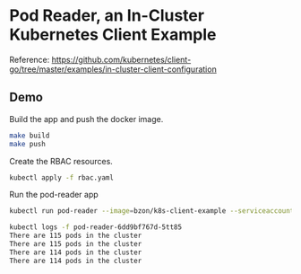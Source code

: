 # Pod Reader, an In-Cluster Kubernetes Client Example

Reference: https://github.com/kubernetes/client-go/tree/master/examples/in-cluster-client-configuration

## Demo

Build the app and push the docker image.

```bash
make build
make push
```

Create the RBAC resources.

```bash
kubectl apply -f rbac.yaml
```

Run the pod-reader app

```bash
kubectl run pod-reader --image=bzon/k8s-client-example --serviceaccount=pod-reader --namespace=default
```

```bash
kubectl logs -f pod-reader-6dd9bf767d-5tt85
There are 115 pods in the cluster
There are 115 pods in the cluster
There are 114 pods in the cluster
There are 114 pods in the cluster
```
